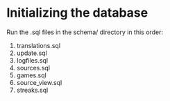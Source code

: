 # Initializing the database

Run the .sql files in the schema/ directory in this order:

1. translations.sql
2. update.sql
3. logfiles.sql
4. sources.sql
5. games.sql
6. source_view.sql
7. streaks.sql
